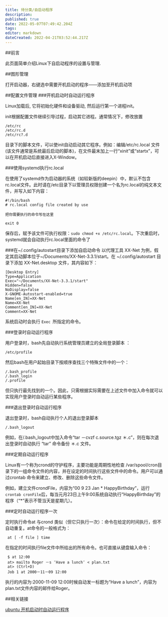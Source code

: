```yaml
---
title: 待分类/自启动程序
description: 
published: true
date: 2022-05-07T07:49:42.204Z
tags: 
editor: markdown
dateCreated: 2022-04-21T03:52:44.217Z
---
```


##前言

此页面简单介绍Linux下自启动程序的设置与管理.

##图形管理

打开启动器，右键选中需要开机启动的程序——添加至开机启动项

##配置文件管理
###开机启动时自动运行程序

Linux加载后, 它将初始化硬件和设备驱动, 然后运行第一个进程init。

init根据配置文件继续引导过程，启动其它进程。通常情况下，修改放置

    /etc/rc
    /etc/rc.d
    /etc/rc?.d

目录下的脚本文件，可以使init自动启动其它程序。例如：编辑/etc/rc.local 文件(该文件通常是系统最后启动的脚本)，在文件最末加上一行“xinit”或“startx”，可以在开机启动后直接进入X-Window。

###使用systemd执行rc.local

在使用了systemd作为启动器的系统（如较新版的deepin）中，默认不包含rc.local文件。此时请在/etc目录下以管理员权限创建一个名为rc.local的纯文本文件，并写入如下内容：

```
#!/bin/bash
# rc.local config file created by use

把你需要执行的命令写在这里

exit 0
```

保存后，赋予该文件可执行权限：```sudo chmod +x /etc/rc.local```。下次重启时，systemd就会自动执行rc.local里面的命令了


###在~/.config/autostart目录下添加自启动命令
以代理工具 XX-Net 为例，假定其启动脚本位于~/Documents/XX-Net-3.3.1/start。在 ~/.config/autostart 目录下添加 XX-Net.desktop 文件，其内容如下：
```
[Desktop Entry]
Type=Application
Exec="~/Documents/XX-Net-3.3.1/start"
Hidden=false
NoDisplay=false
X-GNOME-Autostart-enabled=true
Name[en_IN]=XX-Net
Name=XX-Net
Comment[en_IN]=XX-Net
Comment=XX-Net
```
系统启动时会执行 `Exec `所指定的命令。


###登录时自动运行程序

用户登录时，bash先自动执行系统管理员建立的全局登录脚本 ：

    /etc/profile

然后bash在用户起始目录下按顺序查找三个特殊文件中的一个：

    /.bash_profile
    /.bash_login
    /.profile

但只执行最先找到的一个。因此，只需根据实际需要在上述文件中加入命令就可以实现用户登录时自动运行某些程序。

###退出登录时自动运行程序

退出登录时，bash自动执行个人的退出登录脚本

    /.bash_logout

例如，在/.bash_logout中加入命令“tar －cvzf c.source.tgz ＊.c”，则在每次退出登录时自动执行 “tar” 命令备份 ＊.c 文件。

###定期自动运行程序

Linux有一个称为crond的守护程序，主要功能是周期性地检查 /var/spool/cron目录下的一组命令文件的内容，并在设定的时间执行这些文件中的命令。用户可以通过crontab 命令来建立、修改、删除这些命令文件。

例如，建立文件crondFile，内容为“00 9 23 Jan * HappyBirthday”，运行`crontab cronFile`后，每当元月23日上午9:00系统自动执行“HappyBirthday”的程序（“*”表示不管当天是星期几）。

###定时自动运行程序一次

定时执行命令at 与crond 类似（但它只执行一次）：命令在给定的时间执行，但不自动重复。at命令的一般格式为：

     at [ -f file ] time 
在指定的时间执行file文件中所给出的所有命令。也可直接从键盘输入命令：

     $ at 12:00
     at> mailto Roger －s ″Have a lunch″ < plan.txt
     at> (Ctrl+D)
     Job 1 at 2000－11－09 12:00

执行的内容为:2000-11-09 12:00时候自动发一标题为“Have a lunch”，内容为plan.txt文件内容的邮件给Roger。

##相关链接

[ubuntu 开机启动时自动运行程序](http://m.oschina.net/blog/38766)